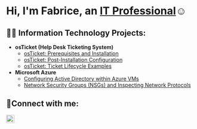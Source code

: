 <h1>Hi, I'm Fabrice, an <a href="https://linkedin.com/in/fabrice-francois-38ba30313/">IT Professional</a>☺</h1>

<h2>👨‍💻 Information Technology Projects:</h2>

- <b>osTicket (Help Desk Ticketing System)</b>
  - [osTicket: Prerequisites and Installation](https://github.com/FabriceF23/osticket-prereqs)
  - [osTicket: Post-Installation Configuration](https://github.com/FabriceF23/-post-install-config)
  - [osTicket: Ticket Lifecycle Examples](https://github.com/FabriceF23/ticket-lifecycle)
- <b>Microsoft Azure</b>
  - [Configuring Active Directory within Azure VMs](https://github.com/FabriceF23/configure-ad)
  - [Network Security Groups (NSGs) and Inspecting Network Protocols](https://github.com/FabriceF23/azure-network-protocols)

<h2>🤳Connect with me:</h2>

[<img align="left" alt="Fabrice | LinkedIn" width="22px" src="https://cdn.jsdelivr.net/npm/simple-icons@v3/icons/linkedin.svg" />][linkedin]

[linkedin]: https://linkedin.com/in/fabrice-francois-38ba30313

